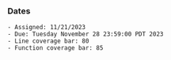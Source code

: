 ### Dates

    - Assigned: 11/21/2023
    - Due: Tuesday November 28 23:59:00 PDT 2023
    - Line coverage bar: 80
    - Function coverage bar: 85
